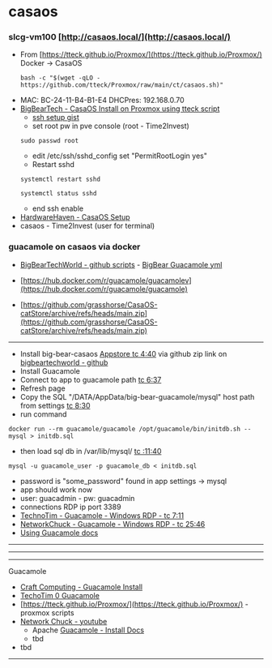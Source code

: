 # casaos

### slcg-vm100 [http://casaos.local/](http://casaos.local/)
- From [https://tteck.github.io/Proxmox/](https://tteck.github.io/Proxmox/) Docker -> CasaOS
	```
	bash -c "$(wget -qLO - https://github.com/tteck/Proxmox/raw/main/ct/casaos.sh)"
	```
- MAC: BC-24-11-B4-B1-E4 DHCPres: 192.168.0.70
- [BigBearTech - CasaOS Install on Proxmox using tteck script](https://www.youtube.com/watch?v=EF-b9VymLpc)
	- [ssh setup gist](https://gist.github.com/dragonfire1119/8962678cf914e88fe7cccb649c9f5236)
	- set root pw in pve console (root - Time2Invest)
	```
	sudo passwd root
	```
	- edit /etc/ssh/sshd_config set "PermitRootLogin yes"
	- Restart sshd
	```
	systemctl restart sshd
	```
	```
	systemctl status sshd
	```
	- end ssh enable
- [HardwareHaven - CasaOS Setup](https://www.youtube.com/watch?v=w44CypRO5l4)
- casaos - Time2Invest (user for terminal)

### guacamole on casaos via docker
- [BigBearTechWorld - github scripts](https://github.com/bigbeartechworld/big-bear-scripts) - [BigBear Guacamole yml](https://github.com/bigbeartechworld/big-bear-casaos/tree/master/Apps/guacamole)
- [https://hub.docker.com/r/guacamole/guacamolev](https://hub.docker.com/r/guacamole/guacamole)

- [https://github.com/grasshorse/CasaOS-catStore/archive/refs/heads/main.zip](https://github.com/grasshorse/CasaOS-catStore/archive/refs/heads/main.zip)
---

- Install big-bear-casaos [Appstore tc 4:40](https://youtu.be/6cu0kfP50Jg?t=270) via github zip link on [bigbeartechworld - github](https://github.com/bigbeartechworld/big-bear-casaos)
- Install Guacamole
- Connect to app to guacamole path [tc 6:37](https://youtu.be/6cu0kfP50Jg?t=397)
- Refresh page 
- Copy the SQL "/DATA/AppData/big-bear-guacamole/mysql" host path from settings [tc 8:30](https://youtu.be/6cu0kfP50Jg?t=510)
- run command
```
docker run --rm guacamole/guacamole /opt/guacamole/bin/initdb.sh --mysql > initdb.sql
```
- then load sql db in /var/lib/mysql/ [tc :11:40](https://youtu.be/6cu0kfP50Jg?t=700)
```
mysql -u guacamole_user -p guacamole_db < initdb.sql
```
- password is "some_password" found in app settings -> mysql
- app should work now
- user: guacadmin - pw: guacadmin
- connections RDP ip port 3389
- [TechnoTim - Guacamole - Windows RDP - tc 7:11](https://youtu.be/LWdxhZyHT_8?t=431)
- [NetworkChuck - Guacamole - Windows RDP - tc 25:46](https://youtu.be/gsvS2M5knOw?t=1546)
- [Using Guacamole docs](https://guacamole.apache.org/doc/gug/using-guacamole.html)

---
---
---
Guacamole

- [Craft Computing - Guacamole Install](https://www.youtube.com/watch?v=Sq-irDBauvo)
- [TechoTim 0 Guacamole](https://www.youtube.com/watch?v=LWdxhZyHT_8)
- [https://tteck.github.io/Proxmox/](https://tteck.github.io/Proxmox/) - proxmox scripts
- [Network Chuck - youtube](https://www.youtube.com/watch?v=gsvS2M5knOw)
	- Apache [Guacamole - Install Docs](https://guacamole.apache.org/doc/gug/guacamole-docker.html)
	- tbd
- tbd

---
